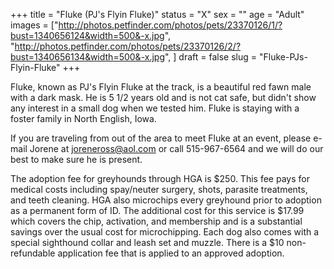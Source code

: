 +++
title = "Fluke (PJ's Flyin Fluke)"
status = "X"
sex = ""
age = "Adult"
images = ["http://photos.petfinder.com/photos/pets/23370126/1/?bust=1340656124&width=500&-x.jpg",
"http://photos.petfinder.com/photos/pets/23370126/2/?bust=1340656134&width=500&-x.jpg",
]
draft = false
slug = "Fluke-PJs-Flyin-Fluke"
+++

Fluke, known as PJ's Flyin Fluke at the track, is a beautiful red fawn male with a dark mask. He is 5 1/2 years old and is not cat safe, but didn't show any interest in a small dog when we tested him. Fluke is staying with a foster family in North English, Iowa.


If you are traveling from out of the area to meet Fluke at an event, please e-mail Jorene at joreneross@aol.com or call 515-967-6564 and we will do our best to make sure he is present.

The adoption fee for greyhounds through HGA is $250. This fee pays for medical costs including spay/neuter surgery, shots, parasite treatments, and teeth cleaning. HGA also microchips every greyhound prior to adoption as a permanent form of ID. The additional cost for this service is $17.99 which covers the chip, activation, and membership and is a substantial savings over the usual cost for microchipping. Each dog also comes with a special sighthound collar and leash set and muzzle. There is a $10 non-refundable application fee that is applied to an approved adoption.


